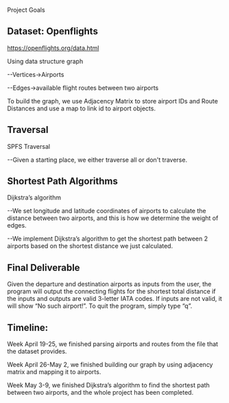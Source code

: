Project Goals


## Dataset: Openflights

https://openflights.org/data.html

Using data structure graph

--Vertices->Airports

--Edges->available flight routes between two airports

To build the graph, we use Adjacency Matrix to store airport IDs and Route Distances and use a map to link id to airport objects.

## Traversal

SPFS Traversal

--Given a starting place, we either traverse all or don't traverse.

## Shortest Path Algorithms

Dijkstra’s algorithm

--We set longitude and latitude coordinates of airports to calculate the distance between two airports, and this is how we determine the weight of edges.

--We implement Dijkstra’s algorithm to get the shortest path between 2 airports based on the shortest distance we just calculated.

## Final Deliverable

Given the departure and destination airports as inputs from the user, the program will output the connecting flights for the shortest total distance if the inputs and outputs are valid 3-letter IATA codes. If inputs are not valid, it will show “No such airport!”. To quit the program, simply type “q”.

## Timeline:

Week April 19-25, we finished parsing airports and routes from the file that the dataset provides. 

Week April 26-May 2, we finished building our graph by using adjacency matrix and mapping it to airports.

Week May 3-9, we finished Dijkstra’s algorithm to find the shortest path between two airports, and the whole project has been completed.
